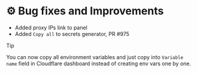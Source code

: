 # ⚙️ Bug fixes and Improvements

- Added proxy IPs link to panel
- Added `Copy all` to secrets generator, PR #975

> [!TIP]
> You can now copy all environment variables and just copy into `Variable name` field in Cloudflare dashboard instead of creating env vars one by one.
